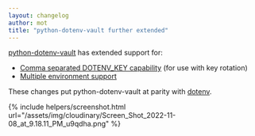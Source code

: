 ```yaml
---
layout: changelog
author: mot
title: "python-dotenv-vault further extended"
---
```


[python-dotenv-vault](https://github.com/dotenv-org/python-dotenv-vault) has extended support for:

* [Comma separated DOTENV_KEY capability](https://github.com/dotenv-org/python-dotenv-vault/blob/master/CHANGELOG.md#020) (for use with key rotation)
* [Multiple environment support](https://github.com/dotenv-org/python-dotenv-vault/blob/master/CHANGELOG.md#011) 

These changes put python-dotenv-vault at parity with [dotenv](https://github.com/motdotla/dotenv).

{% include helpers/screenshot.html url="/assets/img/cloudinary/Screen_Shot_2022-11-08_at_9.18.11_PM_u9qdha.png" %}

